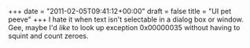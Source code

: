 +++
date = "2011-02-05T09:41:12+00:00"
draft = false
title = "UI pet peeve"
+++
I hate it when text isn't selectable in a dialog box or window. Gee, maybe I'd <i>like</i> to look up exception 0x00000035 without having to squint and count zeroes.
